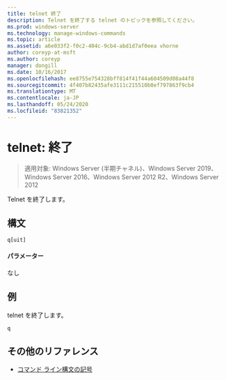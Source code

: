 ```yaml
---
title: telnet 終了
description: Telnet を終了する telnet のトピックを参照してください。
ms.prod: windows-server
ms.technology: manage-windows-commands
ms.topic: article
ms.assetid: a6e033f2-f0c2-404c-9cb4-abd1d7af0eea vhorne
author: coreyp-at-msft
ms.author: coreyp
manager: dongill
ms.date: 10/16/2017
ms.openlocfilehash: ee8755e754328bff814f41f44a604509d08a44f8
ms.sourcegitcommit: 4f407b82435afe3111c215510b0ef797863f9cb4
ms.translationtype: MT
ms.contentlocale: ja-JP
ms.lasthandoff: 05/24/2020
ms.locfileid: "83821352"
---
```

# <a name="telnet-quit"></a>telnet: 終了

> 適用対象: Windows Server (半期チャネル)、Windows Server 2019、Windows Server 2016、Windows Server 2012 R2、Windows Server 2012

Telnet を終了します。

## <a name="syntax"></a>構文
```
q[uit]
```
#### <a name="parameters"></a>パラメーター
なし
## <a name="examples"></a>例
telnet を終了します。
```
q
```
## <a name="additional-references"></a>その他のリファレンス
- [コマンド ライン構文の記号](command-line-syntax-key.md)
